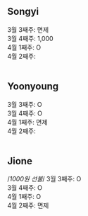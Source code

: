 ## Songyi
3월 3째주: 면제 <br/>
3월 4째주: 1,000<br/>
4월 1째주: O <br/>
4월 2째주: <br/>
<br/>

## Yoonyoung
3월 3째주: O <br/>
3월 4째주: O <br/>
4월 1째주: 면제 <br/>
4월 2째주: <br/>
<br/>

## Jione
/*1000원 선불*/
3월 3째주: O <br/>
3월 4째주: O <br/>
4월 1째주: O <br/>
4월 2째주: 면제 <br/>
<br/>
